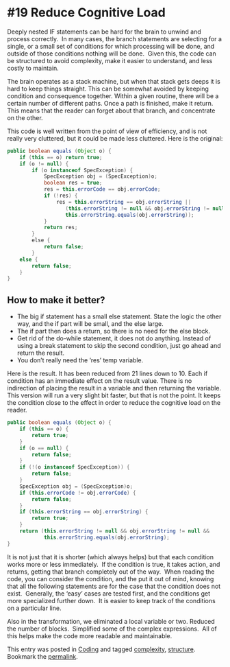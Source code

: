 #  #19 Reduce Cognitive Load

Deeply nested IF statements can be hard for the brain to unwind and process correctly.  In many cases, the branch statements are selecting for a single, or a small set of conditions for which processing will be done, and outside of those conditions nothing will be done.  Given this, the code can be structured to avoid complexity, make it easier to understand, and less costly to maintain.

The brain operates as a stack machine, but when that stack gets deeps it is hard to keep things straight. This can be somewhat avoided by keeping condition and consequence together. Within a given routine, there will be a certain number of different paths. Once a path is finished, make it return. This means that the reader can forget about that branch, and concentrate on the other. 

This code is well written from the point of view of efficiency, and is not really very cluttered, but it could be made less cluttered. Here is the original:

```java
public boolean equals (Object o) {
    if (this == o) return true;
    if (o != null) {
        if (o instanceof SpecException) {
            SpecException obj = (SpecException)o;
            boolean res = true;
            res = this.errorCode == obj.errorCode;
            if (!res) {
                res = this.errorString == obj.errorString ||
                   (this.errorString != null && obj.errorString != null &&
                   this.errorString.equals(obj.errorString));
            }
            return res;
        }
        else {
            return false;
        }
    else {
        return false;
    }
}
```


## How to make it better?

*   The big if statement has a small else statement. State the logic the other way, and the if part will be small, and the else large.
*   The if part then does a return, so there is no need for the else block.
*   Get rid of the do-while statement, it does not do anything. Instead of using a break statement to skip the second condition, just go ahead and return the result.
*   You don’t really need the ‘res’ temp variable.

Here is the result. It has been reduced from 21 lines down to 10. Each if condition has an immediate effect on the result value. There is no indirection of placing the result in a variable and then returning the variable. This version will run a very slight bit faster, but that is not the point. It keeps the condition close to the effect in order to reduce the cognitive load on the reader.

```java
public boolean equals (Object o) {
    if (this == o) {
        return true;
    }
    if (o == null) {
        return false;
    }
    if (!(o instanceof SpecException)) {
        return false;
    }
    SpecException obj = (SpecException)o;
    if (this.errorCode != obj.errorCode) {
        return false;
    }
    if (this.errorString == obj.errorString) {
        return true;
    }
    return (this.errorString != null && obj.errorString != null &&
            this.errorString.equals(obj.errorString);
}
```


It is not just that it is shorter (which always helps) but that each condition works more or less immediately.  If the condition is true, it takes action, and returns, getting that branch completely out of the way.  When reading the code, you can consider the condition, and the put it out of mind, knowing that all the following statements are for the case that the condition does not exist.  Generally, the ‘easy’ cases are tested first, and the conditions get more specialized further down.  It is easier to keep track of the conditions on a particular line. 

Also in the transformation, we eliminated a local variable or two. Reduced the number of blocks.  Simplified some of the complex expressions.  All of this helps make the code more readable and maintainable.

This entry was posted in [Coding](https://agiletribe.purplehillsbooks.com/category/coding/) and tagged [complexity](https://agiletribe.purplehillsbooks.com/tag/complexity/), [structure](https://agiletribe.purplehillsbooks.com/tag/structure/). Bookmark the [permalink](https://agiletribe.purplehillsbooks.com/2011/10/29/19-reduce-cognitive-load/ "Permalink to #19 Reduce Cognitive Load").